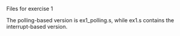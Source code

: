 Files for exercise 1

The polling-based version is ex1_polling.s, while ex1.s contains the interrupt-based version.
